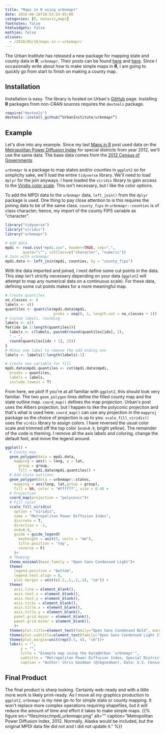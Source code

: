 ```yaml
---
title: "Maps in R using urbnmapr"
date: 2018-06-16T16:53:53-05:00
categories: [R, dataviz,maps]
footnotes: false
htmlwidgets: false
mathjax: false
aliases:
  - /2018/06/16/maps-in-r-urbnmapr/
---
```


The Urban Institute has released a new package for mapping state and county data in **R**, `urbnmapr`. Their posts can be found [here](https://medium.com/@urban_institute/how-to-create-state-and-county-maps-easily-in-r-577d29300bb2) and
[here](https://ui-research.github.io/r-at-urban/mapping.html). Since I occasionally write about how to make simple maps in **R**, I am going to quickly go from start to finish on making a county map.
<!--more-->

## Installation
Installation is easy. The library is hosted on Urban's [GitHub](https://github.com/UrbanInstitute/urbnmapr) page. Installing **R** packages from non-CRAN sources requires the `devtools` package.
```R
require("devtools")
devtools::install_github(“UrbanInstitute/urbnmapr”)
```

## Example
Let's dive into any example. Since my last [Maps in R](https://www.cgoodman.com/2017/02/14/maps-in-library%28maps%29-updated/) post used data on the [Metropolitan Power Diffusion Index](http://www.metrostudies.pitt.edu/Projects/Metropolitan-Power-Diffusion-Index) for special districts from year 2012, we'll use the same data. The base data comes from the [2012 Census of Governments](http://www.census.gov/govs/cog/)

`urbnmapr` is a package to map states and/or counties in `ggplot2` so for simplicity sake, we'll load the entire `tidyverse` library. We'll need to load `dplyr` for the join anyways. I have loaded the `viridis` library to gain access to the [Viridis color scale](https://cran.r-project.org/web/packages/viridis/vignettes/intro-to-viridis.html). This isn't necessary, but I like the color options.

To add the MPDI data to the `urbnmapr` data, `left_join()` from the `dplyr` package is used. One thing to pay close attention to is this requires the joining data to be of the same class. `county_fips` in `urbnmapr::counties` is of class character; hence, my import of the county FIPS variable as "character".

<!---required packages and data import--->
```R
library("tidyverse")
library("viridis")
library("urbnmapr")

# Add data
mpdi <- read.csv("mpdi.csv", header=TRUE, sep=",",
        quote="\"", colClass=c("character", "numeric"))
# Join with urbnmapr
mpdi.data <- left_join(mpdi, counties, by = "county_fips")
```

With the data imported and joined, I next define some cut points in the data. This step isn't strictly necessary depending on your data (`ggplot2` will attempt to map any numerical data on a continuous scale). For these data, defining some cut points makes for a more meaningful map.

<!---create quantiles--->
```R
# Create quantiles
no_classes <- 6
labels <- c()
quantiles <- quantile(mpdi.data$mpdi,
                      probs = seq(0, 1, length.out = no_classes + 1))
# Custom labels, rounding
labels <- c()
for(idx in 1:length(quantiles)){
  labels <- c(labels, paste0(round(quantiles[idx], 2),
  " – ",
  round(quantiles[idx + 1], 2)))
}
# Minus one label to remove the odd ending one
labels <- labels[1:length(labels)-1]

# Create new variable for fill
mpdi.data$mpdi.quantiles <- cut(mpdi.data$mpdi,
  breaks = quantiles,
  labels = labels,
  include.lowest = T)
```

From here, we plot! If you're at all familiar with `ggplot2`, this should look very familiar. The two `geom_polygon` lines define the filled county map and the state outline map. `coord_map()` defines the map projection. Urban's post uses the Albers projection, but I happen to like the polyconic projection and that's what is used here. `coord_map()` can use any projection in the `mapproj` package so the choice of projection is up to you. `scale_fill_viridis()` uses the `virdis` library to assign colors. I have reversed the usual color scale and trimmed off the top color (`end=0.9`, bright yellow). The remainder of the code is theming. I remove all the axis labels and coloring, change the default font, and move the legend around.  

<!---plot!--->
```R
ggplot() +
  # County map
  geom_polygon(data = mpdi.data,
    mapping = aes(x = long, y = lat,
      group = group,
      fill = mpdi.data$mpdi.quantiles)) +
  # Add state outlines
  geom_polygon(data = urbnmapr::states,
    mapping = aes(long, lat,group = group),
    fill = NA, color = "#ffffff", size = 0.4) +
  # Projection
  coord_map(projection = "polyconic")+
  # Fill color
  scale_fill_viridis(
    option = "viridis",
    name = "Metropolitan Power Diffusion Index",
    discrete = T,
    direction = -1,
    end=0.9,
    guide = guide_legend(
      keyheight = unit(5, units = "mm"),
      title.position = 'top',
      reverse = F)
    )+
  # Theming
  theme_minimal(base_family = "Open Sans Condensed Light")+
  theme(
    legend.position = "bottom",
    legend.text.align = 0,
    plot.margin = unit(c(.5,.5,.2,.5), "cm")) +
  theme(
    axis.line = element_blank(),
    axis.text.x = element_blank(),
    axis.text.y = element_blank(),
    axis.ticks = element_blank(),
    axis.title.x = element_blank(),
    axis.title.y = element_blank(),
    panel.grid.major = element_blank(),
    panel.grid.minor = element_blank(),
    )+
  theme(plot.title=element_text(family="Open Sans Condensed Bold", margin=margin(b=15)))+
  theme(plot.subtitle=element_text(family="Open Sans Condensed Light Italic"))+
  theme(plot.margin=unit(rep(0.5, 4), "cm"))+
  labs(x = "",
       y = "",
       title = "Example map using the Data@Urban `urbnmapr'",
       subtitle = "Metropolitan Power Diffusion Index, Special Districts 2012",
       caption = "Author: Chris Goodman (@cbgoodman), Data: U.S. Census Bureau Census of Governments")
```

## Final Product
The final product is sharp looking. Certainly web-ready and with a little more work is likely print-ready. As I move all my graphics production to `ggplot2`, `urbnmapr` is my new go-to for simple state or county mapping. It won't replace more complex operations requiring shapefiles, but it will reduce the amount of time and effort it takes to make simple maps.
{{% figure src="files/misc/mpdi_urbnmapr.png" alt="" caption="Metropolitan Power Diffusion Index, 2012. Normally, Alaska would be included, but the original MPDI data file did not and I did not update it." %}}
